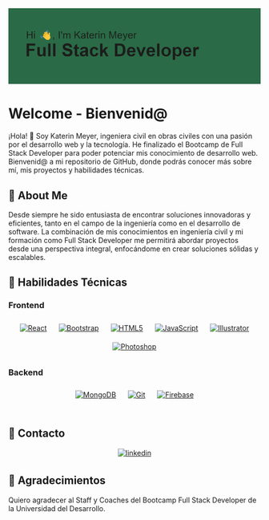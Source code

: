 <img src="https://github.com/KaterinMeyer/KaterinMeyer/blob/main/header.png" alt="banner that says Katerin Meyer - Full Stack Developer">

# Welcome - Bienvenid@

¡Hola! 👋 Soy Katerin Meyer, ingeniera civil en obras civiles con una pasión por el desarrollo web y la tecnología. He finalizado el Bootcamp de Full Stack Developer para poder potenciar mis conocimiento de desarrollo web. Bienvenid@ a mi repositorio de GitHub, donde podrás conocer más sobre mí, mis proyectos y habilidades técnicas.
## 🚀 About Me

Desde siempre he sido entusiasta de encontrar soluciones innovadoras y eficientes, tanto en el campo de la ingeniería como en el desarrollo de software. La combinación de mis conocimientos en ingeniería civil y mi formación como Full Stack Developer me permitirá abordar proyectos desde una perspectiva integral, enfocándome en crear soluciones sólidas y escalables.
##  💭 Habilidades Técnicas

### Frontend  
<div align="center">  
<a href="https://reactjs.org/" target="_blank"><img style="margin: 10px" src="https://profilinator.rishav.dev/skills-assets/react-original-wordmark.svg" alt="React" height="50" /></a>  
<a href="https://getbootstrap.com/docs/3.4/javascript/" target="_blank"><img style="margin: 10px" src="https://profilinator.rishav.dev/skills-assets/bootstrap-plain.svg" alt="Bootstrap" height="50" /></a>  
<a href="https://en.wikipedia.org/wiki/HTML5" target="_blank"><img style="margin: 10px" src="https://profilinator.rishav.dev/skills-assets/html5-original-wordmark.svg" alt="HTML5" height="50" /></a>  
<a href="https://www.javascript.com/" target="_blank"><img style="margin: 10px" src="https://profilinator.rishav.dev/skills-assets/javascript-original.svg" alt="JavaScript" height="50" /></a>  
<a href="https://www.adobe.com/in/products/illustrator.html" target="_blank"><img style="margin: 10px" src="https://profilinator.rishav.dev/skills-assets/adobe_illustrator-icon.svg" alt="Illustrator" height="50" /></a>  
<a href="https://www.adobe.com/in/products/photoshop.html" target="_blank"><img style="margin: 10px" src="https://profilinator.rishav.dev/skills-assets/photoshop-plain.svg" alt="Photoshop" height="50" /></a>  
</div>

</td><td valign="top" width="33%">



### Backend  
<div align="center">  
<a href="https://www.mongodb.com/" target="_blank"><img style="margin: 10px" src="https://profilinator.rishav.dev/skills-assets/mongodb-original-wordmark.svg" alt="MongoDB" height="50" /></a>  
<a href="https://github.com/" target="_blank"><img style="margin: 10px" src="https://profilinator.rishav.dev/skills-assets/git-scm-icon.svg" alt="Git" height="50" /></a>  
<a href="https://firebase.google.com/" target="_blank"><img style="margin: 10px" src="https://profilinator.rishav.dev/skills-assets/firebase.png" alt="Firebase" height="50" /></a>  
</div>

</td><td valign="top" width="33%">



</td></tr></table>  

<br/>  


## 👤 Contacto
<div align="center">  
</a>
<a href="https://www.linkedin.com/in/katerin-meyer-hasseldieck-aa832660/">
<img src=https://img.shields.io/badge/linkedin-%231E77B5.svg?&style=for-the-badge&logo=linkedin&logoColor=white alt=linkedin style="margin-bottom: 5px;" />
</a>  
</div>

## 🤗 Agradecimientos

Quiero agradecer al Staff y Coaches del Bootcamp Full Stack Developer de la Universidad del Desarrollo. 
